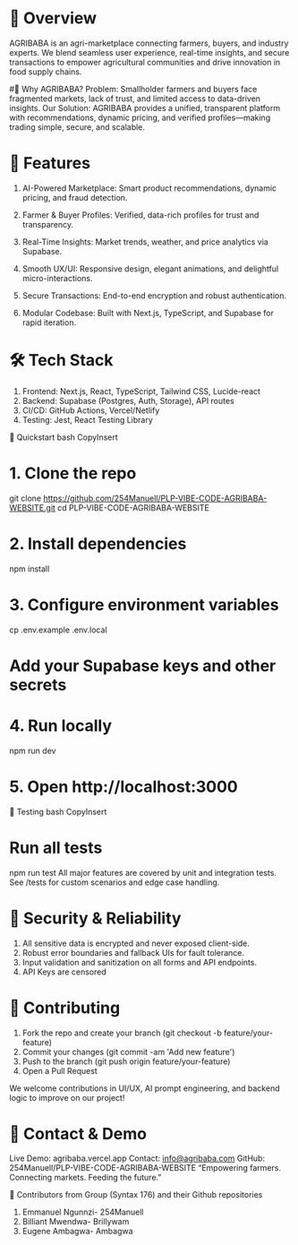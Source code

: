 # 🚀 Overview
AGRIBABA is an agri-marketplace connecting farmers, buyers, and industry experts. We blend seamless user experience, real-time insights, and secure transactions to empower agricultural communities and drive innovation in food supply chains.

#🧠 Why AGRIBABA?
Problem: Smallholder farmers and buyers face fragmented markets, lack of trust, and limited access to data-driven insights.
Our Solution: AGRIBABA provides a unified, transparent platform with recommendations, dynamic pricing, and verified profiles—making trading simple, secure, and scalable.

# 🎯 Features

1. AI-Powered Marketplace: Smart product recommendations, dynamic pricing, and fraud detection.

2. Farmer & Buyer Profiles: Verified, data-rich profiles for trust and transparency.

3. Real-Time Insights: Market trends, weather, and price analytics via Supabase.

4. Smooth UX/UI: Responsive design, elegant animations, and delightful micro-interactions.

5. Secure Transactions: End-to-end encryption and robust authentication.

6. Modular Codebase: Built with Next.js, TypeScript, and Supabase for rapid iteration.


# 🛠️ Tech Stack

1. Frontend: Next.js, React, TypeScript, Tailwind CSS, Lucide-react
2. Backend: Supabase (Postgres, Auth, Storage), API routes
3. CI/CD: GitHub Actions, Vercel/Netlify
4. Testing: Jest, React Testing Library

🚦 Quickstart
bash
CopyInsert
# 1. Clone the repo
git clone https://github.com/254Manuell/PLP-VIBE-CODE-AGRIBABA-WEBSITE.git
cd PLP-VIBE-CODE-AGRIBABA-WEBSITE

# 2. Install dependencies
npm install

# 3. Configure environment variables
cp .env.example .env.local
# Add your Supabase keys and other secrets

# 4. Run locally
npm run dev

# 5. Open http://localhost:3000
🧪 Testing
bash
CopyInsert
# Run all tests
npm run test
All major features are covered by unit and integration tests.
See /tests for custom scenarios and edge case handling.

# 🔐 Security & Reliability

1. All sensitive data is encrypted and never exposed client-side.
2. Robust error boundaries and fallback UIs for fault tolerance.
3. Input validation and sanitization on all forms and API endpoints.
4. API Keys are censored

# 👥 Contributing
1. Fork the repo and create your branch (git checkout -b feature/your-feature)
2. Commit your changes (git commit -am 'Add new feature')
3. Push to the branch (git push origin feature/your-feature)
4. Open a Pull Request
   
We welcome contributions in UI/UX, AI prompt engineering, and backend logic to improve on our project!


# 📣 Contact & Demo
Live Demo: agribaba.vercel.app
Contact: info@agribaba.com
GitHub: 254Manuell/PLP-VIBE-CODE-AGRIBABA-WEBSITE
“Empowering farmers. Connecting markets. Feeding the future.”

🏁 Contributors from Group (Syntax 176) and their Github repositories

1. Emmanuel Ngunnzi- 254Manuell
2. Billiant Mwendwa- Brillywam
3. Eugene Ambagwa- Ambagwa
   
